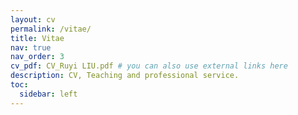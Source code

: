 ```yaml
---
layout: cv
permalink: /vitae/
title: Vitae
nav: true
nav_order: 3
cv_pdf: CV_Ruyi LIU.pdf # you can also use external links here
description: CV, Teaching and professional service.
toc:
  sidebar: left
---
```


